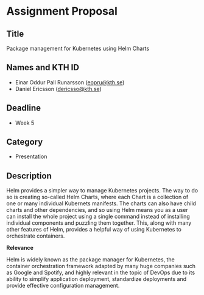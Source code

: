 # Assignment Proposal

## Title

Package management for Kubernetes using Helm Charts

## Names and KTH ID

  - Einar Oddur Pall Runarsson (eopru@kth.se)
  - Daniel Ericsson (dericsso@kth.se)

## Deadline

- Week 5

## Category

- Presentation

## Description

Helm provides a simpler way to manage Kubernetes projects. The way to do so is creating so-called Helm Charts,
where each Chart is a collection of one or many individual Kubernets manifests. The charts can also have child charts
and other dependencies, and so using Helm means you as a user can install the whole project using a single command
instead of installing individual components and puzzling them together. This, along with many other features of Helm,
provides a helpful way of using Kubernetes to orchestrate containers.

**Relevance**

Helm is widely known as the package manager for Kubernetes, the container orchestration framework adapted by many huge 
companies such as Google and Spotify, and highly relevant in the topic of DevOps due to its ability to simplify application 
deployment, standardize deployments and provide effective configuration management.
